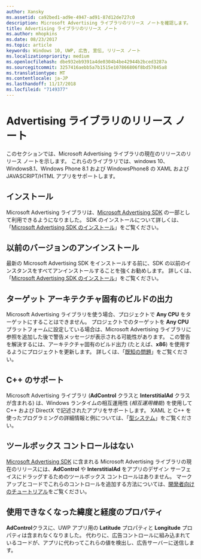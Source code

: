 ```yaml
---
author: Xansky
ms.assetid: ca92bed1-ad9e-4947-ad91-87d12de727c0
description: Microsoft Advertising ライブラリのリリース ノートを確認します。
title: Advertising ライブラリのリリース ノート
ms.author: mhopkins
ms.date: 08/23/2017
ms.topic: article
keywords: Windows 10, UWP, 広告, 宣伝, リリース ノート
ms.localizationpriority: medium
ms.openlocfilehash: dbe932eb9391a4de0304b4be42944b2bced3287a
ms.sourcegitcommit: 3257416aebb5a7b1515e107866806f8bd57845a8
ms.translationtype: MT
ms.contentlocale: ja-JP
ms.lasthandoff: 11/17/2018
ms.locfileid: "7149377"
---
```

# <a name="release-notes-for-the-advertising-libraries"></a>Advertising ライブラリのリリース ノート




このセクションでは、Microsoft Advertising ライブラリの現在のリリースのリリース ノートを示します。 これらのライブラリでは、windows 10、Windows8.1、Windows Phone 8.1 および WindowsPhone8 の XAML および JAVASCRIPT/HTML アプリをサポートします。

## <a name="installation"></a>インストール


Microsoft Advertising ライブラリは、[Microsoft Advertising SDK](http://aka.ms/ads-sdk-uwp) の一部として利用できるようになりました。 SDK のインストールについて詳しくは、「[Microsoft Advertising SDK のインストール](install-the-microsoft-advertising-libraries.md)」をご覧ください。

## <a name="uninstall-previous-versions"></a>以前のバージョンのアンインストール

最新の Microsoft Advertising SDK をインストールする前に、SDK の以前のインスタンスをすべてアンインストールすることを強くお勧めします。 詳しくは、「[Microsoft Advertising SDK のインストール](install-the-microsoft-advertising-libraries.md)」をご覧ください。

## <a name="target-architecture-specific-build-outputs"></a>ターゲット アーキテクチャ固有のビルドの出力

Microsoft Advertising ライブラリを使う場合、プロジェクトで **Any CPU** をターゲットにすることはできません。 プロジェクトでのターゲットを **Any CPU** プラットフォームに設定している場合は、Microsoft Advertising ライブラリに参照を追加した後で警告メッセージが表示される可能性があります。 この警告を解決するには、アーキテクチャ固有のビルド出力 (たとえば、**x86**) を使用するようにプロジェクトを更新します。 詳しくは、「[既知の問題](known-issues-for-the-advertising-libraries.md)」をご覧ください。

## <a name="c-support"></a>C++ のサポート

Microsoft Advertising ライブラリ (**AdControl** クラスと **InterstitialAd** クラスが含まれる) は、Windows ランタイムの相互運用性 (*相互運用機能*) を使用して C++ および DirectX で記述されたアプリをサポートします。 XAML と C++ を使ったプログラミングの詳細情報と例については、「[型システム](https://docs.microsoft.com/cpp/cppcx/type-system-c-cx)」をご覧ください。

## <a name="no-toolbox-control"></a>ツールボックス コントロールはない

[Microsoft Advertising SDK](http://aka.ms/ads-sdk-uwp) に含まれる Microsoft Advertising ライブラリの現在のリリースには、**AdControl** や **InterstitialAd** をアプリのデザイン サーフェイスにドラッグするためのツールボックス コントロールはありません。 マークアップとコードでこれらのコントロールを追加する方法については、[開発者向けのチュートリアル](developer-walkthroughs.md)をご覧ください。

## <a name="latitude-and-longitude-properties-no-longer-available"></a>使用できなくなった緯度と経度のプロパティ

**AdControl**クラスに、UWP アプリ用の **Latitude** プロパティと **Longitude** プロパティは含まれなくなりました。 代わりに、広告コントロールに組み込まれているコードが、アプリに代わってこれらの値を検出し、広告サーバーに送信します。


 

 
